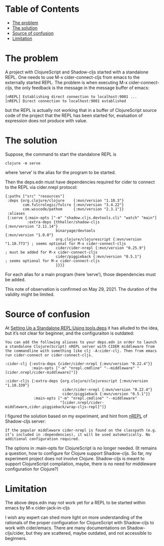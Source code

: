 
# Table of Contents

-   [The problem](#org94c9b3c)
-   [The solution](#org9f79844)
-   [Source of confusion](#orgca5c158)
-   [Limitation](#org77be072)



<a id="org94c9b3c"></a>

# The problem

A project with ClojureScript and Shadow-cljs started with a standalone REPL.
One needs to use M-x cider-connect-cljs from emacs to the externally started REPL.
The problem is when executing M-x cider-connect-cljs, the only feedback is the message in the message buffer of emacs:

    [nREPL] Establishing direct connection to localhost:9001 ...
    [nREPL] Direct connection to localhost:9001 established

but the REPL is actually not working that in a buffer of ClojureScript source code of the project that the REPL has been started for,
evaluation of expression does not produce with value.


<a id="org9f79844"></a>

# The solution

Suppose, the command to start the standalone REPL is

    clojure -m serve

where &rsquo;serve&rsquo; is the alias for the program to be started.

Then the deps.edn must have dependencies required for cider to connect to the REPL via cider.nrepl protocol:

    {:paths ["src" "resources"]
     :deps {org.clojure/clojure    {:mvn/version "1.10.3"}
            com.fulcrologic/fulcro {:mvn/version "3.4.22"}
            com.wsscode/pathom     {:mvn/version "2.3.1"}}
     :aliases
     {:serve {:main-opts ["-m" "shadow.cljs.devtools.cli" "watch" "main"]
              :extra-deps {thheller/shadow-cljs                {:mvn/version "2.11.14"}
                           binaryage/devtools                  {:mvn/version "1.0.0"}
                           org.clojure/clojurescript {:mvn/version "1.10.773"} ; seems optional for M-x cider-connect-cljs
                           cider/cider-nrepl {:mvn/version "0.25.9"}           ; must be added for M-x cider-connect-cljs
                           cider/piggieback {:mvn/version "0.5.1"}             ; seems optional for M-x cider-connect-cljs
                           }}}}

For each alias for a main program (here &rsquo;serve&rsquo;), those dependencies must be added.

This note of observation is confirmed on May 29, 2021. The duration of the validity might be limited.

<a id="orgca5c158"></a>

# Source of confusion

At [Setting Up a Standalone REPL:Using tools.deps](https://docs.cider.mx/cider/basics/middleware_setup.html#using-tools-deps)
it has alluded to the idea, but it&rsquo;s not clear for beginner, and the configuraiton is outdated:

    You can add the following aliases to your deps.edn in order to launch a standalone Clojure(Script) nREPL server with CIDER middleware from the commandline with something like clj -A:cider-clj. Then from emacs run cider-connect or cider-connect-cljs.

    :cider-clj {:extra-deps {cider/cider-nrepl {:mvn/version "0.22.4"}}
                :main-opts ["-m" "nrepl.cmdline" "--middleware" "[cider.nrepl/cider-middleware]"]}
    
    :cider-cljs {:extra-deps {org.clojure/clojurescript {:mvn/version "1.10.339"}
                              cider/cider-nrepl {:mvn/version "0.22.4"}
                              cider/piggieback {:mvn/version "0.5.1"}}
                 :main-opts ["-m" "nrepl.cmdline" "--middleware"
                             "[cider.nrepl/cider-middleware,cider.piggieback/wrap-cljs-repl]"]}

I figured the solution based on my experiment, and hint from [nREPL](https://shadow-cljs.github.io/docs/UsersGuide.html#nREPL) of Shadow-cljs server:

    If the popular middleware cider-nrepl is found on the classpath (e.g. it’s included in :dependencies), it will be used automatically. No additional configuration required.

The options in :main-opts for ClojureScript is no longer needed.
(It remains a question, how to configure for Clojure support Shadow-cljs. So far, my experiment project does not involve Clojure.
Shadow-cljs is meant to support ClojureScript compilation, maybe, there is no need for middleware configuration for Clojure?)


<a id="org77be072"></a>

# Limitation

The above deps.edn may not work yet for a REPL to be started within emacs by M-x cider-jack-in-cljs

I wish any expert can shed more light on more understanding of the rationals of the proper configuration for ClojureScript with Shadow-cljs to work with cider/emacs.
There are many documentations on Shadow-cljs/cider, but they are scattered, maybe outdated, and not accessible to beginners.

